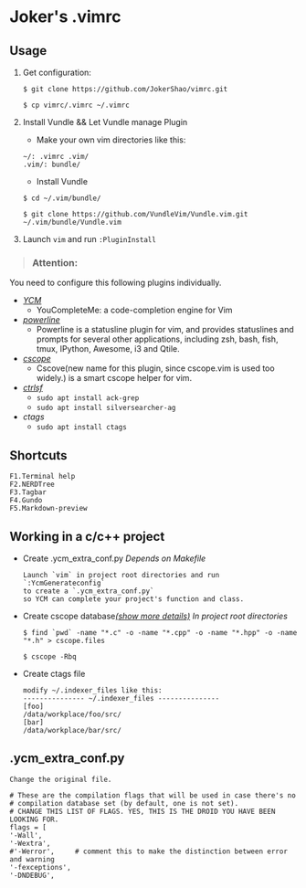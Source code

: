 # Joker's .vimrc

## Usage

1. Get configuration:

    ```
    $ git clone https://github.com/JokerShao/vimrc.git

    $ cp vimrc/.vimrc ~/.vimrc
    ```

2. Install Vundle && Let Vundle manage Plugin

    - Make your own vim directories like this:

    ```
    ~/: .vimrc .vim/
    .vim/: bundle/
    ```

    - Install Vundle

    ```
    $ cd ~/.vim/bundle/

    $ git clone https://github.com/VundleVim/Vundle.vim.git ~/.vim/bundle/Vundle.vim
    ```

3. Launch `vim` and run `:PluginInstall`

> ### Attention:
You need to configure this following plugins individually.
- [*YCM*][1]
    - YouCompleteMe: a code-completion engine for Vim
- [*powerline*][2]
    - Powerline is a statusline plugin for vim, and provides statuslines and prompts for several other applications, including zsh, bash, fish, tmux, IPython, Awesome, i3 and Qtile.
- [*cscope*][3]
    - Cscove(new name for this plugin, since cscope.vim is used too widely.) is a smart cscope helper for vim.
- [*ctrlsf*][4]
	- `sudo apt install ack-grep`
	- `sudo apt install silversearcher-ag`
- *ctags*
    - `sudo apt install ctags`

## Shortcuts

	F1.Terminal help
	F2.NERDTree
	F3.Tagbar
	F4.Gundo
	F5.Markdown-preview

## Working in a c/c++ project

- Create .ycm_extra_conf.py
*Depends on Makefile*

    ```
    Launch `vim` in project root directories and run `:YcmGenerateconfig` 
    to create a `.ycm_extra_conf.py`
    so YCM can complete your project's function and class.
    ```

- Create cscope database[*(show more details)*][5]
*In project root directories*

    ```
    $ find `pwd` -name "*.c" -o -name "*.cpp" -o -name "*.hpp" -o -name "*.h" > cscope.files

    $ cscope -Rbq
    ```

- Create ctags file

    ```
    modify ~/.indexer_files like this:
    --------------- ~/.indexer_files ---------------
    [foo]
    /data/workplace/foo/src/
    [bar]
    /data/workplace/bar/src/
    ```


## .ycm_extra_conf.py

    Change the original file.

    # These are the compilation flags that will be used in case there's no
    # compilation database set (by default, one is not set).
    # CHANGE THIS LIST OF FLAGS. YES, THIS IS THE DROID YOU HAVE BEEN LOOKING FOR.
    flags = [
    '-Wall',
    '-Wextra',
    #'-Werror',     # comment this to make the distinction between error and warning
    '-fexceptions',
    '-DNDEBUG',

[1]:https://github.com/Valloric/YouCompleteMe
[2]:https://github.com/powerline/powerline
[3]:https://github.com/brookhong/cscope.vim
[4]:https://github.com/dyng/ctrlsf.vim
[5]:https://github.com/JokerShao/vimrc/blob/master/cscope.md

